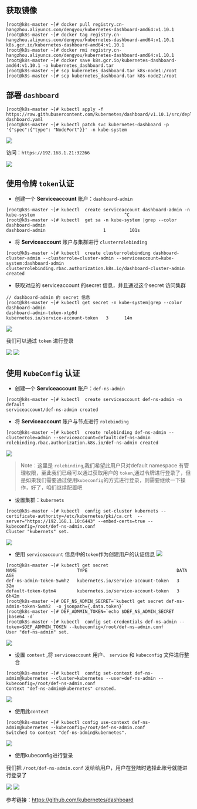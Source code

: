 ## 获取镜像

```
[root@k8s-master ~]# docker pull registry.cn-hangzhou.aliyuncs.com/dengyou/kubernetes-dashboard-amd64:v1.10.1
[root@k8s-master ~]# docker tag registry.cn-hangzhou.aliyuncs.com/dengyou/kubernetes-dashboard-amd64:v1.10.1 k8s.gcr.io/kubernetes-dashboard-amd64:v1.10.1
[root@k8s-master ~]# docker rmi registry.cn-hangzhou.aliyuncs.com/dengyou/kubernetes-dashboard-amd64:v1.10.1
[root@k8s-master ~]# docker save k8s.gcr.io/kubernetes-dashboard-amd64:v1.10.1 -o kubernetes_dashboard.tar
[root@k8s-master ~]# scp kubernetes_dashboard.tar k8s-node1:/root
[root@k8s-master ~]# scp kubernetes_dashboard.tar k8s-node2:/root
```
## 部署 `dashboard`

```
[root@k8s-master ~]# kubectl apply -f https://raw.githubusercontent.com/kubernetes/dashboard/v1.10.1/src/deploy/recommended/kubernetes-dashboard.yaml
[root@k8s-master ~]# kubectl patch svc kubernetes-dashboard -p '{"spec":{"type": "NodePort"}}' -n kube-system
```
![](./images/ins_4.png)

访问：`https://192.168.1.21:32266`

![](./images/ins_5.png)

## 使用令牌 `token`认证

- 创建一个 **Serviceaccount** 账户：`dashboard-admin`
```
[root@k8s-master ~]# kubectl  create serviceaccount dashboard-admin -n kube-system                                  ^C
[root@k8s-master ~]# kubectl  get sa -n kube-system |grep --color dashboard-admin                               
dashboard-admin                      1         101s
```

- 将 **Serviceaccount** 账户与集群进行 `clusterrolebinding`
```
[root@k8s-master ~]# kubectl  create clusterrolebinding dashboard-cluster-admin --clusterrole=cluster-admin --serviceaccount=kube-system:dashboard-admin
clusterrolebinding.rbac.authorization.k8s.io/dashboard-cluster-admin created
```

- 获取对应的 serviceaccount 的secret 信息，并且通过这个secret 访问集群
```
// dashboard-admin 的 secret 信息
[root@k8s-master ~]# kubectl get secret -n kube-system|grep --color dashboard-admin
dashboard-admin-token-xtp9d                      kubernetes.io/service-account-token   3      14m
```
![](./images/ins_6.png)

我们可以通过 `token` 进行登录

![](./images/ins_7.png)
![](./images/ins_8.png)

## 使用 `KubeConfig` 认证

- 创建一个 **Serviceaccount** 账户：`def-ns-admin`
```
[root@k8s-master ~]# kubectl  create serviceaccount def-ns-admin -n default
serviceaccount/def-ns-admin created
```
- 将 **Serviceaccount** 账户与节点进行 `rolebinding`
```
[root@k8s-master ~]# kubectl  create rolebinding def-ns-admin --clusterrole=admin --serviceaccount=default:def-ns-admin 
rolebinding.rbac.authorization.k8s.io/def-ns-admin created
```
![](./images/ins_9.png)
> Note：这里是 `rolebinding`,我们希望此用户只对default namespace 有管理权限，至此我们已经可以通过获取用户的 `token`,通过令牌进行登录了，但是如果我们需要通过使用`kubeconfig`的方式进行登录，则需要继续一下操作，好了，咱们继续配置吧

- 设置集群：`kubernets`
```
[root@k8s-master ~]# kubectl  config set-cluster kubernets --certificate-authority=/etc/kubernetes/pki/ca.crt  --server="https://192.168.1.10:6443" --embed-certs=true --kubeconfig=/root/def-ns-admin.conf
Cluster "kubernets" set.
```
![](./images/ins_10.png)


- 使用 `serviceaccount` 信息中的`token`作为创建用户的认证信息
![](./images/ins_11.png)
```
[root@k8s-master ~]# kubectl get secret
NAME                       TYPE                                  DATA   AGE
def-ns-admin-token-5wmh2   kubernetes.io/service-account-token   3      32m
default-token-6ptm4        kubernetes.io/service-account-token   3      6h42m
[root@k8s-master ~]# DEF_NS_ADMIN_SECRET=`kubectl get secret def-ns-admin-token-5wmh2  -o jsonpath={.data.token}`
[root@k8s-master ~]# DEF_ADMMIN_TOKEN=`echo $DEF_NS_ADMIN_SECRET |base64 -d`
[root@k8s-master ~]# kubectl  config set-credentials def-ns-admin --token=$DEF_ADMMIN_TOKEN --kubeconfig=/root/def-ns-admin.conf 
User "def-ns-admin" set.
```
![](./images/ins12.png)

- 设置 `context` ,将 `serviceaccount` 用户、 `service` 和 `kubeconfig` 文件进行整合
```
[root@k8s-master ~]# kubectl  config set-context def-ns-admin@kubernetes --cluster=kubernetes --user=def-ns-admin --kubeconfig=/root/def-ns-admin.conf 
Context "def-ns-admin@kubernetes" created.
```
![](./images/ins_13.png)

- 使用此`context`
```
[root@k8s-master ~]# kubectl config use-context def-ns-admin@kubernetes --kubeconfig=/root/def-ns-admin.conf 
Switched to context "def-ns-admin@kubernetes".
```
![](./images/ins_14.png)

- 使用kubeconfig进行登录

我们把 `/root/def-ns-admin.conf` 发给给用户，用户在登陆时选择此账号就能进行登录了

![](./images/ins_15.png)
![](./images/ins_16.png)


参考链接：https://github.com/kubernetes/dashboard
